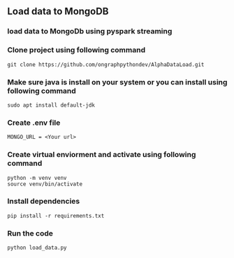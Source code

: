 ## Load data to MongoDB
### load data to MongoDb using pyspark streaming

### Clone project using following command
```
git clone https://github.com/ongraphpythondev/AlphaDataLoad.git
```
### Make sure java is install on your system or you can install using following command
```
sudo apt install default-jdk
```
### Create .env file
```
MONGO_URL = <Your url>
```
### Create virtual enviorment and activate using following command
```
python -m venv venv
source venv/bin/activate
```

### Install dependencies
```
pip install -r requirements.txt
```

### Run the code 
```
python load_data.py
```